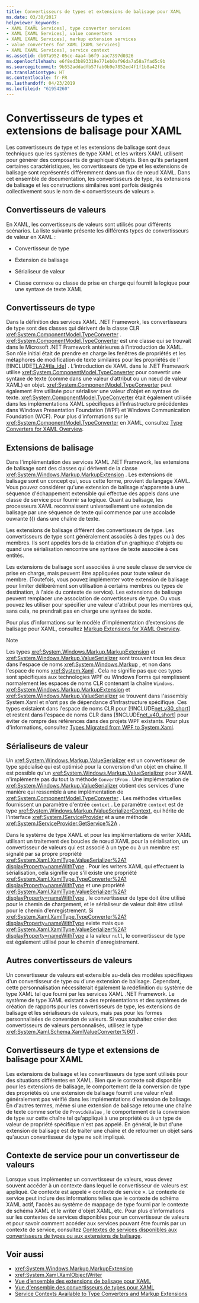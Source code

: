 ```yaml
---
title: Convertisseurs de types et extensions de balisage pour XAML
ms.date: 03/30/2017
helpviewer_keywords:
- XAML [XAML Services], type converter services
- XAML [XAML Services], value converters
- XAML [XAML Services], markup extension services
- value converters for XAML [XAML Services]
- XAML [XAML Services], service context
ms.assetid: db07a952-05ce-4aa4-b6f9-aac7397d0326
ms.openlocfilehash: e6f8ed3b893319e771eb0af96da7a58a7fad5c9b
ms.sourcegitcommit: 9b552addadfb57fab0b9e7852ed4f1f1b8a42f8e
ms.translationtype: HT
ms.contentlocale: fr-FR
ms.lasthandoff: 04/23/2019
ms.locfileid: "61954260"
---
```

# <a name="type-converters-and-markup-extensions-for-xaml"></a>Convertisseurs de types et extensions de balisage pour XAML
Les convertisseurs de type et les extensions de balisage sont deux techniques que les systèmes de type XAML et les writers XAML utilisent pour générer des composants de graphique d'objets. Bien qu'ils partagent certaines caractéristiques, les convertisseurs de type et les extensions de balisage sont représentés différemment dans un flux de nœud XAML. Dans cet ensemble de documentation, les convertisseurs de type, les extensions de balisage et les constructions similaires sont parfois désignés collectivement sous le nom de « convertisseurs de valeurs ».  
  
<a name="value_converters"></a>   
## <a name="value-converters"></a>Convertisseurs de valeurs  
 En XAML, les convertisseurs de valeurs sont utilisés pour différents scénarios. La liste suivante présente les différents types de convertisseurs de valeur en XAML :  
  
- Convertisseur de type  
  
- Extension de balisage  
  
- Sérialiseur de valeur  
  
- Classe connexe ou classe de prise en charge qui fournit la logique pour une syntaxe de texte XAML  
  
<a name="type_converters"></a>   
## <a name="type-converters"></a>Convertisseurs de type  
 Dans la définition des services XAML .NET Framework, les convertisseurs de type sont des classes qui dérivent de la classe CLR <xref:System.ComponentModel.TypeConverter> . <xref:System.ComponentModel.TypeConverter> est une classe qui se trouvait dans le Microsoft .NET Framework antérieures à l’introduction de XAML. Son rôle initial était de prendre en charge les fenêtres de propriétés et les métaphores de modification de texte similaires pour les propriétés de l' [!INCLUDE[TLA2#tla_ide](../../../includes/tla2sharptla-ide-md.md)] . L’introduction de XAML dans le .NET Framework utilise <xref:System.ComponentModel.TypeConverter> pour convertir une syntaxe de texte (comme dans une valeur d’attribut ou un nœud de valeur XAML) en objet. <xref:System.ComponentModel.TypeConverter> peut également être utilisée pour sérialiser une valeur d’objet en syntaxe de texte. <xref:System.ComponentModel.TypeConverter> était également utilisée dans les implémentations XAML spécifiques à l’infrastructure précédentes dans Windows Presentation Foundation (WPF) et Windows Communication Foundation (WCF). Pour plus d’informations sur le <xref:System.ComponentModel.TypeConverter> en XAML, consultez [Type Converters for XAML Overview](type-converters-for-xaml-overview.md).  
  
<a name="markup_extensions"></a>   
## <a name="markup-extensions"></a>Extensions de balisage  
 Dans l'implémentation des services XAML .NET Framework, les extensions de balisage sont des classes qui dérivent de la classe <xref:System.Windows.Markup.MarkupExtension> . Les extensions de balisage sont un concept qui, sous cette forme, provient du langage XAML. Vous pouvez considérer qu'une extension de balisage s'apparente à une séquence d'échappement extensible qui effectue des appels dans une classe de service pour fournir sa logique. Quant au balisage, les processeurs XAML reconnaissent universellement une extension de balisage par une séquence de texte qui commence par une accolade ouvrante ({) dans une chaîne de texte.  
  
 Les extensions de balisage diffèrent des convertisseurs de type. Les convertisseurs de type sont généralement associés à des types ou à des membres. Ils sont appelés lors de la création d'un graphique d'objets ou quand une sérialisation rencontre une syntaxe de texte associée à ces entités.  
  
 Les extensions de balisage sont associées à une seule classe de service de prise en charge, mais peuvent être appliquées pour toute valeur de membre. (Toutefois, vous pouvez implémenter votre extension de balisage pour limiter délibérément son utilisation à certains membres ou types de destination, à l'aide du contexte de service). Les extensions de balisage peuvent remplacer une association de convertisseurs de type. Ou vous pouvez les utiliser pour spécifier une valeur d'attribut pour les membres qui, sans cela, ne prendrait pas en charge une syntaxe de texte.  
  
 Pour plus d’informations sur le modèle d’implémentation d’extensions de balisage pour XAML, consultez [Markup Extensions for XAML Overview](markup-extensions-for-xaml-overview.md).  
  
> [!NOTE]
>  Les types <xref:System.Windows.Markup.MarkupExtension> et <xref:System.Windows.Markup.ValueSerializer> sont trouvent tous les deux dans l'espace de noms <xref:System.Windows.Markup> , et non dans l'espace de noms <xref:System.Xaml> . Cela ne signifie pas que ces types sont spécifiques aux technologies WPF ou Windows Forms qui remplissent normalement les espaces de noms CLR contenant la chaîne `Windows`. <xref:System.Windows.Markup.MarkupExtension> et <xref:System.Windows.Markup.ValueSerializer> se trouvent dans l'assembly System.Xaml et n'ont pas de dépendance d'infrastructure spécifique. Ces types existaient dans l'espace de noms CLR pour [!INCLUDE[net_v30_short](../../../includes/net-v30-short-md.md)] et restent dans l'espace de noms CLR dans [!INCLUDE[net_v40_short](../../../includes/net-v40-short-md.md)] pour éviter de rompre des références dans des projets WPF existants. Pour plus d'informations, consultez [Types Migrated from WPF to System.Xaml](types-migrated-from-wpf-to-system-xaml.md).  
  
<a name="value_serializers"></a>   
## <a name="value-serializers"></a>Sérialiseurs de valeur  
 Un <xref:System.Windows.Markup.ValueSerializer> est un convertisseur de type spécialisé qui est optimisé pour la conversion d'un objet en chaîne. Il est possible qu'un <xref:System.Windows.Markup.ValueSerializer> pour XAML n'implémente pas du tout la méthode `ConvertFrom` . Une implémentation de <xref:System.Windows.Markup.ValueSerializer> obtient des services d'une manière qui ressemble à une implémentation de <xref:System.ComponentModel.TypeConverter> . Les méthodes virtuelles fournissent un paramètre d'entrée `context` . Le paramètre `context` est de type <xref:System.Windows.Markup.IValueSerializerContext>, qui hérite de l'interface <xref:System.IServiceProvider> et a une méthode <xref:System.IServiceProvider.GetService%2A> .  
  
 Dans le système de type XAML et pour les implémentations de writer XAML utilisant un traitement des boucles de nœud XAML pour la sérialisation, un convertisseur de valeurs qui est associé à un type ou à un membre est signalé par sa propre propriété <xref:System.Xaml.XamlType.ValueSerializer%2A?displayProperty=nameWithType> . Pour les writers XAML qui effectuent la sérialisation, cela signifie que s'il existe une propriété <xref:System.Xaml.XamlType.TypeConverter%2A?displayProperty=nameWithType> et une propriété <xref:System.Xaml.XamlType.ValueSerializer%2A?displayProperty=nameWithType> , le convertisseur de type doit être utilisé pour le chemin de chargement, et le sérialiseur de valeur doit être utilisé pour le chemin d'enregistrement. Si <xref:System.Xaml.XamlType.TypeConverter%2A?displayProperty=nameWithType> existe mais que <xref:System.Xaml.XamlType.ValueSerializer%2A?displayProperty=nameWithType> a la valeur `null`, le convertisseur de type est également utilisé pour le chemin d'enregistrement.  
  
<a name="other_value_converters"></a>   
## <a name="other-value-converters"></a>Autres convertisseurs de valeurs  
 Un convertisseur de valeurs est extensible au-delà des modèles spécifiques d'un convertisseur de type ou d'une extension de balisage. Cependant, cette personnalisation nécessiterait également la redéfinition du système de type XAML tel que fourni par les services XAML .NET Framework. Le système de type XAML existant a des représentations et des systèmes de création de rapports pour les convertisseurs de type, les extensions de balisage et les sérialiseurs de valeurs, mais pas pour les formes personnalisées de conversion de valeurs. Si vous souhaitez créer des convertisseurs de valeurs personnalisés, utilisez le type <xref:System.Xaml.Schema.XamlValueConverter%601> .  
  
<a name="type_converters_and_markup_extensions_in_combination"></a>   
## <a name="type-converters-and-markup-extensions-in-combination"></a>Convertisseurs de type et extensions de balisage pour XAML  
 Les extensions de balisage et les convertisseurs de type sont utilisés pour des situations différentes en XAML. Bien que le contexte soit disponible pour les extensions de balisage, le comportement de la conversion de type des propriétés où une extension de balisage fournit une valeur n'est généralement pas vérifié dans les implémentations d'extension de balisage. En d'autres termes, même si une extension de balisage retourne une chaîne de texte comme sortie de `ProvideValue` , le comportement de la conversion de type sur cette chaîne tel qu'appliqué à une propriété ou à un type de valeur de propriété spécifique n'est pas appelé. En général, le but d'une extension de balisage est de traiter une chaîne et de retourner un objet sans qu'aucun convertisseur de type ne soit impliqué.  
  
<a name="service_context_for_a_value_converter"></a>   
## <a name="service-context-for-a-value-converter"></a>Contexte de service pour un convertisseur de valeurs  
 Lorsque vous implémentez un convertisseur de valeurs, vous devez souvent accéder à un contexte dans lequel le convertisseur de valeurs est appliqué. Ce contexte est appelé « contexte de service ». Le contexte de service peut inclure des informations telles que le contexte de schéma XAML actif, l'accès au système de mappage de type fourni par le contexte de schéma XAML et le writer d'objet XAML, etc. Pour plus d’informations sur les contextes de services disponibles pour un convertisseur de valeurs et pour savoir comment accéder aux services pouvant être fournis par un contexte de service, consultez [Contextes de services disponibles aux convertisseurs de types ou aux extensions de balisage](service-contexts-available-to-type-converters-and-markup-extensions.md).  
  
## <a name="see-also"></a>Voir aussi

- <xref:System.Windows.Markup.MarkupExtension>
- <xref:System.Xaml.XamlObjectWriter>
- [Vue d’ensemble des extensions de balisage pour XAML](markup-extensions-for-xaml-overview.md)
- [Vue d'ensemble des convertisseurs de types pour XAML](type-converters-for-xaml-overview.md)
- [Service Contexts Available to Type Converters and Markup Extensions](service-contexts-available-to-type-converters-and-markup-extensions.md)
